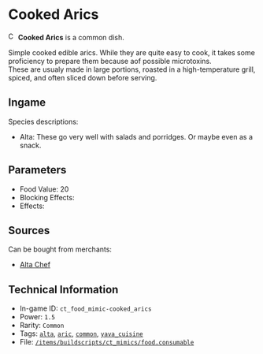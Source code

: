 # Cooked Arics

<img src="https://raw.githubusercontent.com/Ceterai/Enternia/main/assetMissing.png" alt="Cooked Arics icon" loading="lazy" height="16px" width="auto" /> **Cooked Arics** is a common dish.

Simple cooked edible arics. While they are quite easy to cook, it takes some proficiency to prepare them because aof possible microtoxins.  
These are usualy made in large portions, roasted in a high-temperature grill, spiced, and often sliced down before serving.

## Ingame

Species descriptions:

- Alta: These go very well with salads and porridges. Or maybe even as a snack.

## Parameters

- Food Value: 20
- Blocking Effects: 
- Effects: 

## Sources

Can be bought from merchants:

- [Alta Chef](https://ceterai.github.io/MyEnternia/Wiki/AltaChef)

## Technical Information

- In-game ID: `ct_food_mimic-cooked_arics`
- Power: `1.5`
- Rarity: `Common`
- Tags: [`alta`](https://ceterai.github.io/MyEnternia/Wiki/Tags/Alta), [`aric`](https://ceterai.github.io/MyEnternia/Wiki/Tags/Aric), [`common`](https://ceterai.github.io/MyEnternia/Wiki/Tags/Common), [`yava_cuisine`](https://ceterai.github.io/MyEnternia/Wiki/Tags/YavaCuisine)
- File: [`/items/buildscripts/ct_mimics/food.consumable`](https://github.com/Ceterai/Enternia/blob/main/items/buildscripts/ct_mimics/food.consumable)
